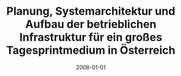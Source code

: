 ---
abstract: ''
authors:
- Harald Kahler-Ullepitsch
date: '2008-01-01'
featured: false
publication_types:
- '7'
publishDate: '2008-01-01'
title: Planung, Systemarchitektur und Aufbau der betrieblichen Infrastruktur für ein
  großes Tagesprintmedium in Österreich
url_pdf: ''
---